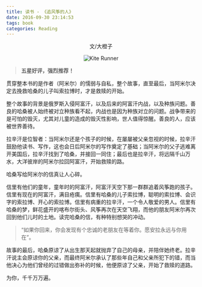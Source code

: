 ```yaml
---
title: 读书 - 《追风筝的人》
date: 2016-09-30 23:14:53
tags: book
categories: Reading
---
```


<center>文/大橙子

![Kite Runner](/images/kiterunner.png)

</center>

> **五星好评，强烈推荐！**


贯穿整本书的是作者（阿米尔）的懦弱与自私，整个故事，直至最后，当阿米尔决定去挽救哈桑的儿子叫索拉博时，才是救赎的开始。

整个故事的背景是俄罗斯入侵阿富汗，以及后来的阿富汗内战，以及种族问题。善良的哈桑被人始终被对立种族看不起，内战也是因为种族对立的问题。战争带来的是可怕的毁灭，尤其对儿童的造成的毁灭性影响，世人值得惊醒。善良的人，应该被世界善待。

拉辛汗是位智者：当阿米尔还是个孩子的时候，在屡屡被父亲忽视的时候，拉辛汗鼓励他读书、写作，这也会日后阿米尔的写作奠定了基础；当阿米尔的父子逃难离开美国后，拉辛汗找到了哈桑，并接回一同住；最后也是拉辛汗，将远隔千山万水，大洋彼岸的阿米尔拉回阿富汗，开始救赎的路。

哈桑写给阿米尔的信真让人心碎。

信里有他们的童年，童年时的阿富汗，阿富汗天空下那一群群追着风筝跑的孩子。信里有现在的阿富汗，满目疮痍。信里有哈桑的儿子索拉博，聪明的索拉博、会识字的索拉博、开心的索拉博。信里有病重的拉辛汗，一个令人敬爱的男人。信里有哈桑的梦，鲜花盛开的喀布尔街头、风筝再次在天空飞翔，而他的朋友阿米尔再次回到他们儿时的土地。读完哈桑的信，有种特别想哭的冲动。

> “如果你回来，你会发现有个忠诚的老朋友在等着你。愿安拉永远与你用在”。

故事的最后，哈桑原谅了从出生那天起就抛弃了自己的母亲，并陪伴她终老。拉辛汗说主会原谅你的父亲，而最终阿米尔承认了那些年自己和父亲所犯下的错，而当他决心为他们曾经的过错做出弥补的时候，他便原谅了父亲，开始了救赎的道路。

为你，千千万万遍。

